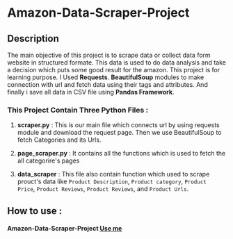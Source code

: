 # Amazon-Data-Scraper-Project

## Description
The main objective of this project is to scrape data or collect data form website in structured formate. This data is used to do data analysis and take a decision which 
puts some good result for the amazon. This project is for learning purpose.
I Used **Requests**. **BeautifulSoup** modules to make connection with url and fetch data using their tags and attributes. And finally i save all data in CSV file using 
**Pandas Framework**.

### This Project Contain Three Python Files :

1. **scraper.py** : This is our main file which connects url by using requests module and download the request page. Then we use BeautifulSoup to fetch Categories and its Urls. 

2. **page_scraper.py** : It contains all the functions which is used to fetch the all categorire's pages

3. **data_scraper** : This file also contain function which used to scrape prouct's data like `Product Description`, `Product category`, `Product Price`, `Product Reviews`, `Product Reviews`, and `Product Urls`.

## How to use :
#### Amazon-Data-Scraper-Project <a href= "https://colab.research.google.com/drive/1o-LwFKEKC-5XCoOnb6MgmN1Qtcj0oTTb?usp=sharing">Use me</a>
